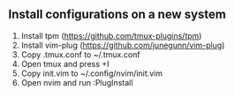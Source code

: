 ## Install configurations on a new system
1. Install tpm (https://github.com/tmux-plugins/tpm)
2. Install vim-plug (https://github.com/junegunn/vim-plug)
3. Copy .tmux.conf to ~/.tmux.conf
4. Open tmux and press <prefix>+I
4. Copy init.vim to ~/.config/nvim/init.vim
5. Open nvim and run :PlugInstall <plugin>
